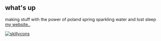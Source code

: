 ## what's up

making stuff with the power of poland spring sparkling water and lost sleep<br>
[my website..](https://xleepree.pages.dev)

[![skillycons](https://skillicons.dev/icons?i=rust,py,ts,js,html,css,nodejs,npm,vite,astro,svelte,tauri,linux,vscode,discord)](https://skillicons.dev)
